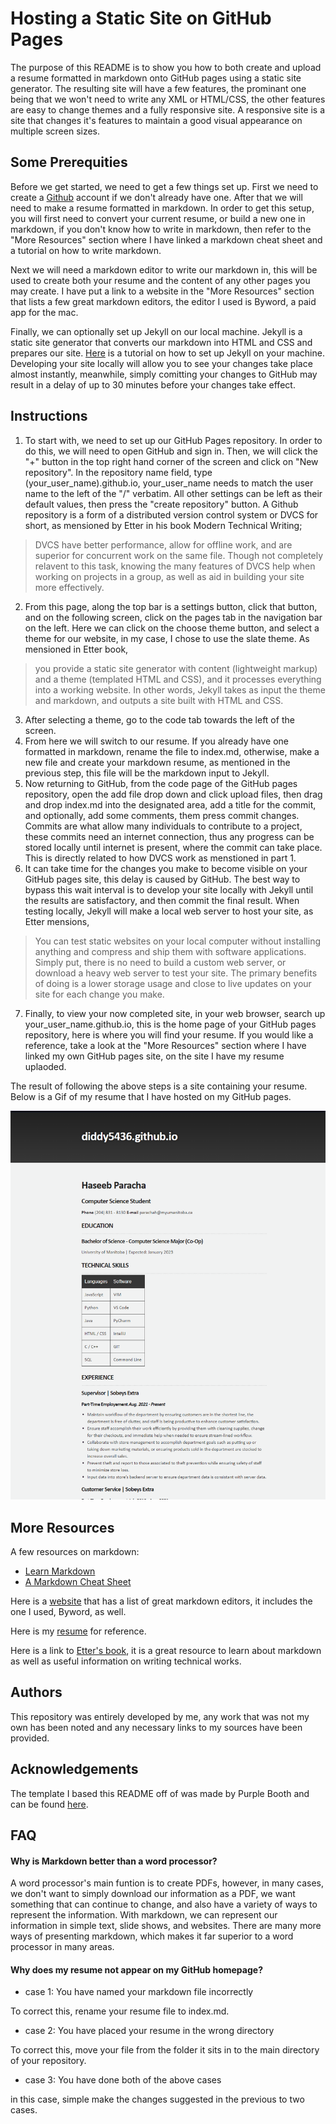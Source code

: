 # Hosting a Static Site on GitHub Pages

The purpose of this README is to show you how to both create and upload a resume formatted in markdown onto GitHub pages using a static site generator. The resulting site will have a few features, the prominant one being that we won't need to write any XML or HTML/CSS, the other features are easy to change themes and a fully responsive site. A responsive site is a site that changes it's features to maintain a good visual appearance on multiple screen sizes.

## Some Prerequities

Before we get started, we need to get a few things set up. First we need to create a [Github](https://github.com) account if we don't already have one. After that we will need to make a resume formatted in markdown. In order to get this setup, you will first need to convert your current resume, or build a new one in markdown, if you don't know how to write in markdown, then refer to the "More Resources" section where I have linked a markdown cheat sheet and a tutorial on how to write markdown.

Next we will need a markdown editor to write our markdown in, this will be used to create both your resume and the content of any other pages you may create. I have put a link to a website in the "More Resources" section that lists a few great markdown editors, the editor I used is Byword, a paid app for the mac.

Finally, we can optionally set up Jekyll on our local machine. Jekyll is a static site generator that converts our markdown into HTML and CSS and prepares our site. [Here](https://jekyllrb.com/docs/installation/) is a tutorial on how to set up Jekyll on your machine. Developing your site locally will allow you to see your changes take place almost instantly, meanwhile, simply comitting your changes to GitHub may result in a delay of up to 30 minutes before your changes take effect.

## Instructions

1. To start with, we need to set up our GitHub Pages repository. In order to do this, we will need to open GitHub and sign in. Then, we will click the "+" button in the top right hand corner of the screen and click on "New repository". In the repository name field, type (your_user_name).github.io, your_user_name needs to match the user name to the left of the "/" verbatim. All other settings can be left as their default values, then press the "create repository" button. A Github repository is a form of a distributed version control system or DVCS for short, as mensioned by Etter in his book Modern Technical Writing;
> DVCS have better performance, allow for offline work, and are superior for concurrent work on the same file.
Though not completely relavent to this task, knowing the many features of DVCS help when working on projects in a group, as well as aid in building your site more effectively.
2. From this page, along the top bar is a settings button, click that button, and on the following screen, click on the pages tab in the navigation bar on the left. Here we can click on the choose theme button, and select a theme for our website, in my case, I chose to use the slate theme. As mensioned in Etter book,
> you provide a static site generator with content (lightweight markup) and a theme (templated HTML and CSS), and it processes everything into a working website.
In other words, Jekyll takes as input the theme and markdown, and outputs a site built with HTML and CSS.
3. After selecting a theme, go to the code tab towards the left of the screen.
4. From here we will switch to our resume. If you already have one formatted in markdown, rename the file to index.md, otherwise, make a new file and create your markdown resume, as mentioned in the previous step, this file will be the markdown input to Jekyll.
5. Now returning to GitHub, from the code page of the GitHub pages repository, open the add file drop down and click upload files, then drag and drop index.md into the designated area, add a title for the commit, and optionally, add some comments, them press commit changes. Commits are what allow many individuals to contribute to a project, these commits need an internet connection, thus any progress can be stored locally until internet is present, where the commit can take place. This is directly related to how DVCS work as menstioned in part 1.
6. It can take time for the changes you make to become visible on your GitHub pages site, this delay is caused by GitHub. The best way to bypass this wait interval is to develop your site locally with Jekyll until the results are satisfactory, and then commit the final result. When testing locally, Jekyll will make a local web server to host your site, as Etter mensions,
> You can test static websites on your local computer without installing anything and compress and ship them with software applications.
Simply put, there is no need to build a custom web server, or download a heavy web server to test your site. The primary benefits of doing is a lower storage usage and close to live updates on your site for each change you make.
7. Finally, to view your now completed site, in your web browser, search up your_user_name.github.io, this is the home page of your GitHub pages repository, here is where you will find your resume. If you would like a reference, take a look at the "More Resources" section where I have linked my own GitHub pages site, on the site I have my resume uplaoded. 

The result of following the above steps is a site containing your resume. Below is a Gif of my resume that I have hosted on my GitHub pages.

![Gif of my resume](https://github.com/diddy5436/diddy5436.github.io/blob/main/Animation.gif)

## More Resources

A few resources on markdown:

- [Learn Markdown](https://www.markdowntutorial.com)
- [A Markdown Cheat Sheet](https://www.markdownguide.org/basic-syntax/)

Here is a [website](https://www.oberlo.ca/blog/markdown-editors) that has a list of great markdown editors, it includes the one I used, Byword, as well.

Here is my [resume](https://diddy5436.github.io) for reference.

Here is a link to [Etter's book](https://www.amazon.ca/Modern-Technical-Writing-Introduction-Documentation-ebook/dp/B01A2QL9SS), it is a great resource to learn about markdown as well as useful information on writing technical works.

## Authors

This repository was entirely developed by me, any work that was not my own has been noted and any necessary links to my sources have been provided.

## Acknowledgements

The template I based this README off of was made by Purple Booth and can be found [here](https://github.com/PurpleBooth/a-good-readme-template).

## FAQ

#### Why is Markdown better than a word processor?

A word processor's main funtion is to create PDFs, however, in many cases, we don't want to simply download our information as a PDF, we want something that can continue to change, and also have a variety of ways to represent the information. With markdown, we can represent our information in simple text, slide shows, and websites. There are many more ways of presenting markdown, which makes it far superior to a word processor in many areas.

#### Why does my resume not appear on my GitHub homepage?

- case 1: You have named your markdown file incorrectly

To correct this, rename your resume file to index.md.

- case 2: You have placed your resume in the wrong directory

To correct this, move your file from the folder it sits in to the main directory of your repository.

- case 3: You have done both of the above cases

in this case, simple make the changes suggested in the previous to two cases.